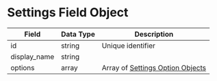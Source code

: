 # Settings Field Object

Field | Data Type | Description
--- | --- | ---
id | string | Unique identifier
display_name | string | 
options | array | Array of [Settings Option Objects][]

[Settings Option Objects]: /settings_options/README.md
